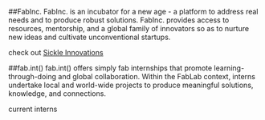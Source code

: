 ##FabInc.
FabInc. is an incubator for a new age - a platform to address real needs and to produce robust solutions.  FabInc. provides access to resources, mentorship, and a global family of innovators so as to nurture new ideas and cultivate unconventional startups.

check out [Sickle Innovations](http://Sickle.in)

##fab.int()
fab.int() offers simply fab internships that promote learning-through-doing and global collaboration.  Within the FabLab context, interns undertake local and world-wide projects to produce meaningful solutions, knowledge, and connections.

current interns
